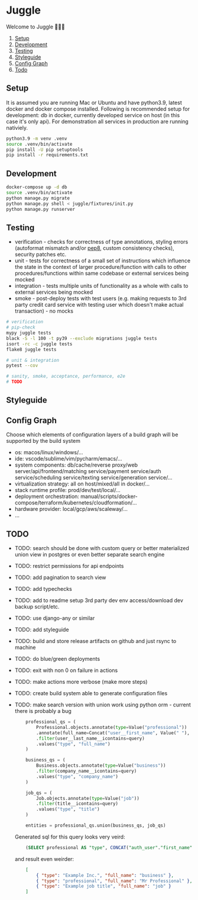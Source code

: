 # Juggle

Welcome to Juggle 🙌🙌🙌

1. [Setup](#setup)
2. [Development](#development)
3. [Testing](#testing)
4. [Styleguide](#styleguide)
5. [Config Graph](#config-graph)
6. [Todo](#todo)

## Setup

It is assumed you are running Mac or Ubuntu and have python3.9, latest docker and docker compose installed. Following is recommended setup for development: db in docker, currently developed service on host (in this case it's only api). For demonstration all services in production are running nativiely.

```bash
python3.9 -m venv .venv
source .venv/bin/activate
pip install -U pip setuptools
pip install -r requirements.txt
```

## Development

```bash
docker-compose up -d db
source .venv/bin/activate
python manage.py migrate
python manage.py shell < juggle/fixtures/init.py
python manage.py runserver
```

## Testing

* verification - checks for correctness of type annotations, styling errors (autoformat mismatch and/or [pep8](https://www.python.org/dev/peps/pep-0008/#a-foolish-consistency-is-the-hobgoblin-of-little-minds), custom consistency checks), security patches etc.
* unit - tests for correctness of a small set of instructions which influence the state in the context of larger procedure/function with calls to other procedures/functions within same codebase or external services being mocked
* integration - tests multiple units of functionality as a whole with calls to external services being mocked
* smoke - post-deploy tests with test users (e.g. making requests to 3rd party credit card service with testing user which doesn't make actual transaction) - no mocks

```bash
# verification
# pip-check
mypy juggle tests
black -S -l 100 -t py39 --exclude migrations juggle tests
isort -rc -c juggle tests
flake8 juggle tests

# unit & integration
pytest --cov

# sanity, smoke, acceptance, performance, e2e
# TODO
```

## Styleguide

## Config Graph

Choose which elements of configuration layers of a build graph will be supported by the build system
- os: macos/linux/windows/...
- ide: vscode/sublime/vim/pycharm/emacs/...
- system components: db/cache/reverse proxy/web server/api/frontend/matching service/payment service/auth service/scheduling service/texting service/generation service/...
- virtualization strategy: all on host/mixed/all in docker/...
- stack runtime profile: prod/dev/test/local/...
- deployment orchestration: manual/scripts/docker-compose/terraform/kubernetes/cloudformation/...
- hardware provider: local/gcp/aws/scaleway/...
- ...

## TODO

* TODO: search should be done with custom query or better materialized union view in postgres or even better separate search engine
* TODO: restrict permissions for api endpoints
* TODO: add pagination to search view
* TODO: add typechecks
* TODO: add to readme setup 3rd party dev env access/download dev backup script/etc.
* TODO: use django-any or similar
* TODO: add styleguide
* TODO: build and store release artifacts on github and just rsync to machine
* TODO: do blue/green deployments
* TODO: exit with non 0 on failure in actions
* TODO: make actions more verbose (make more steps)
* TODO: create build system able to generate configuration files
* TODO: make search version with union work using python orm - current there is probably a bug
    ```python
        professional_qs = (
            Professional.objects.annotate(type=Value("professional"))
            .annotate(full_name=Concat("user__first_name", Value(" "), "user__last_name"))
            .filter(user__last_name__icontains=query)
            .values("type", "full_name")
        )

        business_qs = (
            Business.objects.annotate(type=Value("business"))
            .filter(company_name__icontains=query)
            .values("type", "company_name")
        )

        job_qs = (
            Job.objects.annotate(type=Value("job"))
            .filter(title__icontains=query)
            .values("type", "title")
        )

        entities = professional_qs.union(business_qs, job_qs)
    ```
    Generated sql for this query looks very veird:

    ```sql
        (SELECT professional AS "type", CONCAT("auth_user"."first_name", CONCAT( , "auth_user"."last_name")) AS "full_name" FROM "juggle_professional" INNER JOIN "auth_user" ON ("juggle_professional"."user_id" = "auth_user"."id")) UNION (SELECT "juggle_business"."company_name", business AS "type" FROM "juggle_business") UNION (SELECT "juggle_job"."title", job AS "type" FROM "juggle_job")
    ```

    and result even weirder:

    ```json
        [
            { "type": "Example Inc.", "full_name": "business" },
            { "type": "professional", "full_name": "Mr Professional" },
            { "type": "Example job title", "full_name": "job" }
        ]
    ```
